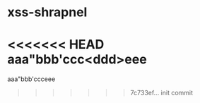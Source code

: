 # xss-shrapnel

<<<<<<< HEAD
aaa"bbb'ccc<<ddd>ddd<ddd>>eee
=======
aaa"bbb'ccc<ddd>eee
>>>>>>> 7c733ef... init commit
